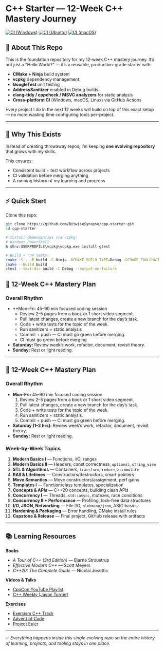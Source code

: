 # C++ Starter — 12-Week C++ Mastery Journey

[![CI (Windows)](https://github.com/BitwiseSynapse/cpp-starter/actions/workflows/ci-windows.yml/badge.svg)](https://github.com/BitwiseSynapse/cpp-starter/actions/workflows/ci-windows.yml)
[![CI (Ubuntu)](https://github.com/BitwiseSynapse/cpp-starter/actions/workflows/ci-ubuntu.yml/badge.svg)](https://github.com/BitwiseSynapse/cpp-starter/actions/workflows/ci-ubuntu.yml)
[![CI (macOS)](https://github.com/BitwiseSynapse/cpp-starter/actions/workflows/ci-macos.yml/badge.svg)](https://github.com/BitwiseSynapse/cpp-starter/actions/workflows/ci-macos.yml)

## 📌 About This Repo
This is the foundation repository for my 12-week C++ mastery journey.
It’s not just a “Hello World?” — it’s a reusable, production-grade starter with:

- **CMake + Ninja** build system  
- **vcpkg** dependency management  
- **GoogleTest** unit testing  
- **AddressSanitizer** enabled in Debug builds  
- **clang-tidy / cppcheck / MSVC analyzers** for static analysis  
- **Cross-platform CI** (Windows, macOS, Linux) via GitHub Actions  

Every project I do in the next 12 weeks will build on top of this exact setup — no more wasting time configuring tools per-project.

---

## 🎯 Why This Exists
Instead of creating throwaway repos, I’m keeping **one evolving repository** that grows with my skills.  

This ensures:  
- Consistent build + test workflow across projects  
- CI validation before merging anything  
- A running history of my learning and progress  

---

## ⚡ Quick Start  
Clone this repo:  
```bash
git clone https://github.com/BitwiseSynapse/cpp-starter.git
cd cpp-starter

# Install dependencies via vcpkg:
# Windows PowerShell
& $Env:USERPROFILE\vcpkg\vcpkg.exe install gtest

# Build + run tests:
cmake -S . -B build -G Ninja -DCMAKE_BUILD_TYPE=Debug -DCMAKE_TOOLCHAIN_FILE=$Env:USERPROFILE\vcpkg\scripts\buildsystems\vcpkg.cmake
cmake --build build
ctest --test-dir build -C Debug --output-on-failure
```

## 📅 12-Week C++ Mastery Plan
### Overall Rhythm
- **Mon–Fri: 45–90 min focused coding session
  - Review 2–5 pages from a book or 1 short video segment.
  - Pull latest changes, create a new branch for the day’s task.
  - Code + write tests for the topic of the week.
  - Run sanitizers + static analysis
  - Commit + push — CI must go green before merging.
  - CI must go green before merging
- **Saturday:** Review week’s work, refactor, document, revisit theory.
- **Sunday:** Rest or light reading.

---

## 📅 12-Week C++ Mastery Plan

### Overall Rhythm
- **Mon–Fri:** 45–90 min focused coding session  
  1. Review 2–5 pages from a book or 1 short video segment.  
  2. Pull latest changes, create a new branch for the day’s task.  
  3. Code + write tests for the topic of the week.  
  4. Run sanitizers + static analysis.  
  5. Commit + push — CI must go green before merging.  
- **Saturday (1–2 hrs):** Review week’s work, refactor, document, revisit theory.  
- **Sunday:** Rest or light reading.

### Week-by-Week Topics
1. **Modern Basics I** — Functions, I/O, ranges  
2. **Modern Basics II** — Headers, const correctness, `optional`, `string_view`  
3. **STL & Algorithms** — Containers, `transform`, `reduce`, `accumulate`  
4. **RAII & Lifetimes** — Constructors/destructors, smart pointers  
5. **Move Semantics** — Move constructors/assignment, perf gains  
6. **Templates I** — Function/class templates, specialization  
7. **Concepts & APIs** — C++20 concepts, building clean APIs  
8. **Concurrency I** — Threads, `std::async`, mutexes, race conditions  
9. **Concurrency II + Performance** — Profiling, lock-free data structures  
10. **I/O, JSON, Networking** — File I/O, `nlohmann/json`, ASIO basics  
11. **Hardening & Packaging** — Error handling, CMake install rules  
12. **Capstone & Release** — Final project, GitHub release with artifacts  

---

## 📚 Learning Resources

**Books**
- *A Tour of C++ (3rd Edition)* — Bjarne Stroustrup  
- *Effective Modern C++* — Scott Meyers  
- *C++20: The Complete Guide* — Nicolai Josuttis  

**Videos & Talks**
- [CppCon YouTube Playlist](https://www.youtube.com/user/CppCon)  
- [C++ Weekly (Jason Turner)](https://www.youtube.com/c/cppweekly)  

**Exercises**
- [Exercism C++ Track](https://exercism.org/tracks/cpp)  
- [Advent of Code](https://adventofcode.com/)  
- [Project Euler](https://projecteuler.net/)  

---

✅ *Everything happens inside this single evolving repo so the entire history of learning, projects, and tooling stays in one place.*
